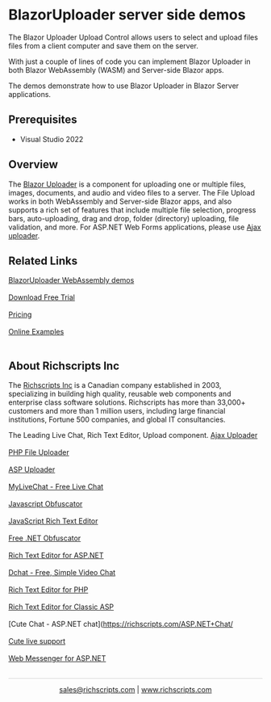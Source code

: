 # BlazorUploader server side demos

The Blazor Uploader Upload Control allows users to select and upload files files from a client computer and save them on the server.

With just a couple of lines of code you can implement Blazor Uploader in both Blazor WebAssembly (WASM) and Server-side Blazor apps.

The demos demonstrate how to use Blazor Uploader in Blazor Server applications.

## Prerequisites

* Visual Studio 2022

## Overview

The [ Blazor Uploader](https://blazoruploader.com/) is a component for uploading one or multiple files, images, documents, and audio and video files to a server. The File Upload works in both WebAssembly and Server-side Blazor apps, and also supports a rich set of features that include multiple file selection, progress bars, auto-uploading, drag and drop, folder (directory) uploading, file validation, and more. 
For ASP.NET Web Forms applications, please use [ Ajax uploader](https://ajaxuploader.com/).

## Related Links

[BlazorUploader WebAssembly demos](https://webassembly-demos.blazoruploader.com/) <br/><br/>
[Download Free Trial](https://blazoruploader.com/download.aspx) <br/><br/>
[Pricing](https://blazoruploader.com/pricing.aspx) <br/><br/>
[Online Examples](http://blazor-server-demos.blazoruploader.com/) <br/><br/>

## About Richscripts Inc
The [Richscripts Inc](https://blazoruploader.com/aboutus.aspx) is a Canadian company established in 2003, specializing in building high quality, reusable web components and enterprise class software solutions. Richscripts has more than 33,000+ customers and more than 1 million users, including large financial institutions, Fortune 500 companies, and global IT consultancies.

 
The Leading Live Chat, Rich Text Editor, Upload component.
[Ajax Uploader](http://ajaxuploader.com/) <br/><br/>
[PHP File Uploader](https://phpfileuploader.com/) <br/><br/>
[ASP Uploader](https://aspuploader.com/) <br/><br/>
[MyLiveChat - Free Live Chat](https://www.mylivechat.com/) <br/><br/>
[Javascript Obfuscator](http://javascriptobfuscator.com/) <br/><br/>
[JavaScript Rich Text Editor](http://richtexteditor.com/) <br/><br/>
[Free .NET Obfuscator](https://freeobfuscator.com/) <br/><br/>
[Rich Text Editor for ASP.NET](https://richtexteditor.net/) <br/><br/>
[Dchat - Free, Simple Video Chat](https://dchat.com/) <br/><br/>
[Rich Text Editor for PHP](https://phphtmleditor.com/) <br/><br/>
[Rich Text Editor for Classic ASP](https://asp.richtexteditor.com/) <br/><br/>
[Cute Chat - ASP.NET chat](https://richscripts.com/ASP.NET+Chat/ <br/><br/>
[Cute live support](https://richscripts.com/live-support/) <br/><br/>
[Web Messenger for ASP.NET](https://richscripts.com/web-messenger/) <br/><br/>


<hr style="height:0.3px;border:none;color:lightgrey;background-color:lightgrey;" />

<p align="center">
  <a href="mailto:sales@richscripts.com?Subject=Blazor File Upload - Github" target="_top">sales@richscripts.com</a> | <a href="https://www.richscripts.com?utm_source=github&utm_medium=listing&utm_campaign=blazor-file-upload-github-samples">www.richscripts.com</a> <br>
</p>
